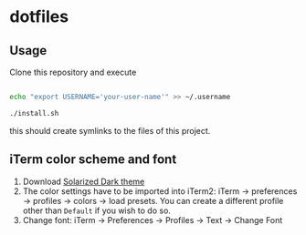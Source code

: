 # dotfiles

## Usage
Clone this repository and execute

```sh

echo "export USERNAME='your-user-name'" >> ~/.username

./install.sh
```
this should create symlinks to the files of this project.

## iTerm color scheme and font

1) Download [Solarized Dark theme](https://raw.githubusercontent.com/mbadolato/iTerm2-Color-Schemes/master/schemes/Solarized%20Dark%20-%20Patched.itermcolors)
2) The color settings have to be imported into iTerm2: iTerm → preferences → profiles → colors → load presets. You can create a different profile other than `Default` if you wish to do so.
3) Change font: iTerm → Preferences → Profiles → Text → Change Font
